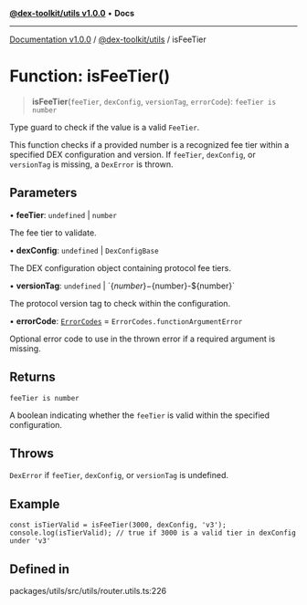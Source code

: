 [**@dex-toolkit/utils v1.0.0**](../README.md) • **Docs**

***

[Documentation v1.0.0](../../../packages.md) / [@dex-toolkit/utils](../README.md) / isFeeTier

# Function: isFeeTier()

> **isFeeTier**(`feeTier`, `dexConfig`, `versionTag`, `errorCode`): `feeTier is number`

Type guard to check if the value is a valid `FeeTier`.

This function checks if a provided number is a recognized fee tier within a specified DEX configuration and version.
If `feeTier`, `dexConfig`, or `versionTag` is missing, a `DexError` is thrown.

## Parameters

• **feeTier**: `undefined` \| `number`

The fee tier to validate.

• **dexConfig**: `undefined` \| `DexConfigBase`

The DEX configuration object containing protocol fee tiers.

• **versionTag**: `undefined` \| \`$\{number\}-$\{number\}-$\{number\}\`

The protocol version tag to check within the configuration.

• **errorCode**: [`ErrorCodes`](../enumerations/ErrorCodes.md) = `ErrorCodes.functionArgumentError`

Optional error code to use in the thrown error if a required argument is missing.

## Returns

`feeTier is number`

A boolean indicating whether the `feeTier` is valid within the specified configuration.

## Throws

`DexError` if `feeTier`, `dexConfig`, or `versionTag` is undefined.

## Example

```
const isTierValid = isFeeTier(3000, dexConfig, 'v3');
console.log(isTierValid); // true if 3000 is a valid tier in dexConfig under 'v3'
```

## Defined in

packages/utils/src/utils/router.utils.ts:226
